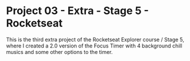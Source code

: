 # Project 03 - Extra - Stage 5 - Rocketseat

This is the third extra project of the Rocketseat Explorer course / Stage 5, where I created a 2.0 version of the Focus Timer with 4 background chill musics and some other options to the timer.
